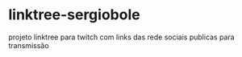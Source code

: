 # linktree-sergiobole
projeto linktree para twitch com links das rede sociais publicas para transmissão
